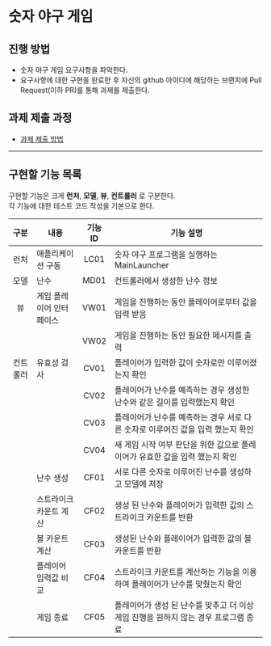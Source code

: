 # 숫자 야구 게임
## 진행 방법
* 숫자 야구 게임 요구사항을 파악한다.
* 요구사항에 대한 구현을 완료한 후 자신의 github 아이디에 해당하는 브랜치에 Pull Request(이하 PR)를 통해 과제를 제출한다.

## 과제 제출 과정
* [과제 제출 방법](https://github.com/next-step/nextstep-docs/tree/master/precourse)

---

## 구현할 기능 목록

구현할 기능은 크게 **런처**, **모델**, **뷰**, **컨트롤러** 로 구분한다.  
각 기능에 대한 테스트 코드 작성을 기본으로 한다.

|구분|내용|기능 ID|기능 설명|
|:---:|---|:---:|---|
|런처|애플리케이션 구동|LC01|숫자 야구 프로그램을 실행하는 MainLauncher|
|모델|난수|MD01|컨트롤러에서 생성한 난수 정보|
|뷰|게임 플레이어 인터페이스|VW01|게임을 진행하는 동안 플레이어로부터 값을 입력 받음|
| | |VW02|게임을 진행하는 동안 필요한 메시지를 출력|
|컨트롤러|유효성 검사|CV01|플레이어가 입력한 값이 숫자로만 이루어졌는지 확인|
| | |CV02|플레이어가 난수를 예측하는 경우 생성한 난수와 같은 길이를 입력했는지 확인|
| | |CV03|플레이어가 난수를 예측하는 경우 서로 다른 숫자로 이루어진 값을 입력 했는지 확인|
| | |CV04|새 게임 시작 여부 판단을 위한 값으로 플레이어가 유효한 값을 입력 했는지 확인|
| |난수 생성|CF01|서로 다른 숫자로 이루어진 난수를 생성하고 모델에 저장|
| |스트라이크 카운트 계산|CF02|생성 된 난수와 플레이어가 입력한 값의 스트라이크 카운트를 반환|
| |볼 카운트 계산|CF03|생성된 난수와 플레이어가 입력한 값의 볼 카운트를 반환|
| |플레이어 입력값 비교|CF04|스트라이크 카운트를 계산하는 기능을 이용하여 플레이어가 난수를 맞췄는지 확인|
| |게임 종료|CF05|플레이어가 생성 된 난수를 맞추고 더 이상 게임 진행을 원하지 않는 경우 프로그램 종료|
